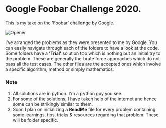 # Google Foobar Challenge 2020.

This is my take on the 'Foobar' challenge by Google.  

![Opener](https://user-images.githubusercontent.com/42903859/82900970-e67d0180-9f7a-11ea-8c8a-62df07e5da9a.png)

I've arranged the problems as they were presented to me by Google. You can easily navigate through each of the folders to have a look at the code.
Some folders have a <b>'Trial'</b> solution too which is nothing but an initial try to the problem. These are generally the brute force approaches which do not pass all the test cases.
The other files are the accepted ones which involve a specific algorithm, method or simply mathematics.

### Note
1. All solutions are in python. I'm a python guy you see.
2. For some of the solutions, I have taken help of the internet and hence some can be strikingly similar to them.
3. Soon I plan on initializing a <b>ReadMe</b> file for every problem containing some learnings, tips, tricks & resources regarding that problem. These will be folder specific.
